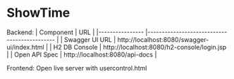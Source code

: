 # ShowTime


Backend:
| Component      	| URL                                         	|
|----------------	|---------------------------------------------	|
| Swagger UI URL 	| http://localhost:8080/swagger-ui/index.html 	|
| H2 DB Console  	| http://localhost:8080/h2-console/login.jsp  	|
| Open API Spec  	| http://localhost:8080/api-docs              	|

Frontend:
Open live server with usercontrol.html
